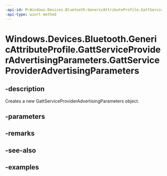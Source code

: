 ```yaml
---
-api-id: M:Windows.Devices.Bluetooth.GenericAttributeProfile.GattServiceProviderAdvertisingParameters.#ctor
-api-type: winrt method
---
```


<!-- Method syntax.
public GattServiceProviderAdvertisingParameters.GattServiceProviderAdvertisingParameters()
-->

# Windows.Devices.Bluetooth.GenericAttributeProfile.GattServiceProviderAdvertisingParameters.GattServiceProviderAdvertisingParameters

## -description
Creates a new GattServiceProviderAdvertisingParameters object.

## -parameters

## -remarks

## -see-also

## -examples


